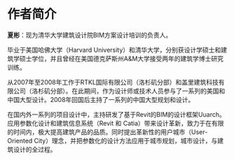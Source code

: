 # 作者简介

**夏彬**：现为清华大学建筑设计院BIM方案设计培训的负责人。

毕业于美国哈佛大学（Harvard University）和清华大学，分别获设计学硕士和建筑学硕士学位，并且曾经在美国德克萨斯州A&M大学接受两年的建筑学博士研究训练。

从2007年至2008年工作于RTKL国际有限公司（洛杉矶分部）和盖里建筑科技有限公司（洛杉矶分部）。在此期间，作为设计师或技术人员参与了一系列的美国和中国大型设计。2008年回国后主持了一系列的中国大型规划和设计。

在国内外一系列的项目设计中，主持研发了基于Revit的BIM的设计框架Uuarch。应用参数化设计和建筑信息系统（Revit 和 Catia）带来设计革新，致力于在有限的时间内，极大提高建筑产品的品质。同时提出革新性的用户城市（User-Oriented City）理念，并把参数化的设计方法应用于城市规划，城市设计，与建筑设计的全过程。